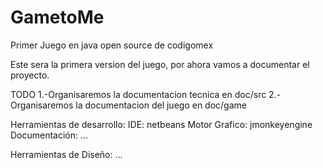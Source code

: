 GametoMe
========

Primer Juego en java open source de codigomex

Este sera la primera version del juego, por ahora vamos a documentar el proyecto.


TODO
1.-Organisaremos la documentacion tecnica en doc/src
2.-Organisaremos la documentacion del juego en doc/game

Herramientas de desarrollo:
  IDE:            netbeans
  Motor Grafico:  jmonkeyengine
  Documentación:  ...

Herramientas de Diseño:
  ...
